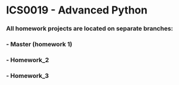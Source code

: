 # ICS0019 - Advanced Python

### All homework projects are located on separate branches:

### - Master (homework 1)
### - Homework_2 
### - Homework_3
